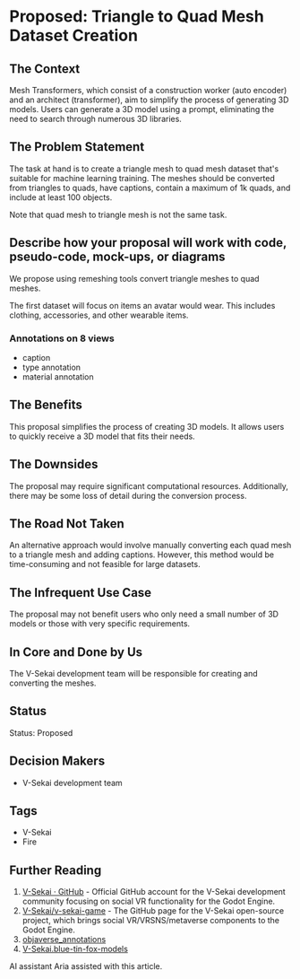 # Proposed: Triangle to Quad Mesh Dataset Creation

## The Context

Mesh Transformers, which consist of a construction worker (auto encoder) and an architect (transformer), aim to simplify the process of generating 3D models. Users can generate a 3D model using a prompt, eliminating the need to search through numerous 3D libraries.

## The Problem Statement

The task at hand is to create a triangle mesh to quad mesh dataset that's suitable for machine learning training. The meshes should be converted from triangles to quads, have captions, contain a maximum of 1k quads, and include at least 100 objects.

Note that quad mesh to triangle mesh is not the same task.

## Describe how your proposal will work with code, pseudo-code, mock-ups, or diagrams

We propose using remeshing tools convert triangle meshes to quad meshes.

The first dataset will focus on items an avatar would wear. This includes clothing, accessories, and other wearable items.

### Annotations on 8 views

- caption
- type annotation
- material annotation

## The Benefits

This proposal simplifies the process of creating 3D models. It allows users to quickly receive a 3D model that fits their needs.

## The Downsides

The proposal may require significant computational resources. Additionally, there may be some loss of detail during the conversion process.

## The Road Not Taken

An alternative approach would involve manually converting each quad mesh to a triangle mesh and adding captions. However, this method would be time-consuming and not feasible for large datasets.

## The Infrequent Use Case

The proposal may not benefit users who only need a small number of 3D models or those with very specific requirements.

## In Core and Done by Us

The V-Sekai development team will be responsible for creating and converting the meshes.

## Status

Status: Proposed

## Decision Makers

- V-Sekai development team

## Tags

- V-Sekai
- Fire

## Further Reading

1. [V-Sekai · GitHub](https://github.com/v-sekai) - Official GitHub account for the V-Sekai development community focusing on social VR functionality for the Godot Engine.
2. [V-Sekai/v-sekai-game](https://github.com/v-sekai/v-sekai-game) - The GitHub page for the V-Sekai open-source project, which brings social VR/VRSNS/metaverse components to the Godot Engine.
3. [objaverse_annotations](https://github.com/google-deepmind/objaverse_annotations)
4. [V-Sekai.blue-tin-fox-models](https://github.com/V-Sekai/V-Sekai.blue-tin-fox-models)

AI assistant Aria assisted with this article.
